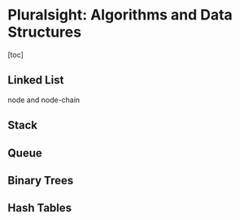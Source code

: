 # Pluralsight: Algorithms and Data Structures

[toc]

## Linked List

node and node-chain



## Stack

## Queue

## Binary Trees

## Hash Tables